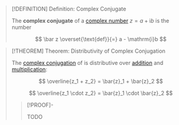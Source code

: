 >[!DEFINITION] Definition: Complex Conjugate
>
>The **complex conjugate** of a [complex number](../Complex%20Number.md) $z = a +\mathrm{i}b$ is the number
>
>$$
>\bar z \overset{\text{def}}{=} a - \mathrm{i}b
>$$
>

>[!THEOREM] Theorem: Distributivity of Complex Conjugation
>
>The [complex conjugation](Complex%20Conjugation.md) of is distributive over [addition](../Arithmetic%20with%20Complex%20Numbers.md) and [multiplication](../Arithmetic%20with%20Complex%20Numbers.md):
>
>$$
>\overline{z_1 + z_2} = \bar{z}_1 + \bar{z}_2
>$$
>
>$$
>\overline{z_1 \cdot z_2} = \bar{z}_1 \cdot \bar{z}_2
>$$
>
>>[!PROOF]-
>>
>>TODO
>>
>
